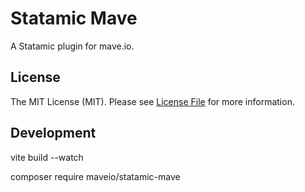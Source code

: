 # Statamic Mave

A Statamic plugin for mave.io.

## License

The MIT License (MIT). Please see [License File](LICENSE.md) for more information.

## Development

vite build --watch

composer require maveio/statamic-mave